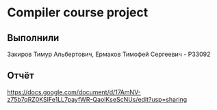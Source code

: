 # Compiler course project

## Выполнили
Закиров Тимур Альбертович, Ермаков Тимофей Сергеевич - P33092

## Отчёт
https://docs.google.com/document/d/17AmNV-z75b7qRZ0KSIFe1LL7payfWR-QaolKseScNUs/edit?usp=sharing
